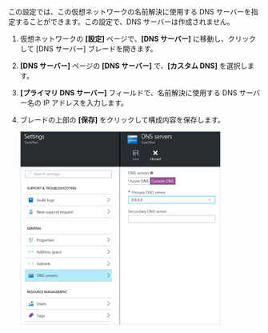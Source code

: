 この設定では、この仮想ネットワークの名前解決に使用する DNS サーバーを指定することができます。この設定で、DNS サーバーは作成されません。

1. 仮想ネットワークの **[設定]** ページで、**[DNS サーバー]** に移動し、クリックして [DNS サーバー] ブレードを開きます。
2. **[DNS サーバー]** ページの **[DNS サーバー]** で、**[カスタム DNS]** を選択します。
3. **[プライマリ DNS サーバー]** フィールドで、名前解決に使用する DNS サーバー名の IP アドレスを入力します。
4. ブレードの上部の **[保存]** をクリックして構成内容を保存します。
   
    ![カスタム DNS](./media/vpn-gateway-add-dns-rm-portal/customdns400.png)

<!---HONumber=AcomDC_0406_2016-->